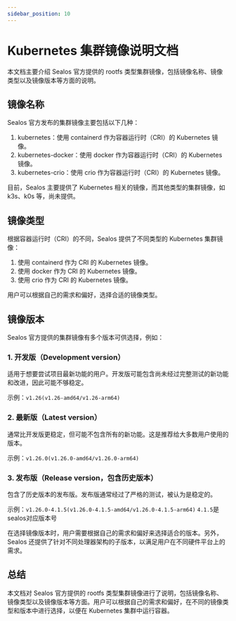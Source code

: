 ```yaml
---
sidebar_position: 10
---
```


# Kubernetes 集群镜像说明文档

本文档主要介绍 Sealos 官方提供的 rootfs 类型集群镜像，包括镜像名称、镜像类型以及镜像版本等方面的说明。

## 镜像名称

Sealos 官方发布的集群镜像主要包括以下几种：

1. kubernetes：使用 containerd 作为容器运行时（CRI）的 Kubernetes 镜像。
2. kubernetes-docker：使用 docker 作为容器运行时（CRI）的 Kubernetes 镜像。
3. kubernetes-crio：使用 crio 作为容器运行时（CRI）的 Kubernetes 镜像。

目前，Sealos 主要提供了 Kubernetes 相关的镜像，而其他类型的集群镜像，如 k3s、k0s 等，尚未提供。

## 镜像类型

根据容器运行时（CRI）的不同，Sealos 提供了不同类型的 Kubernetes 集群镜像：

1. 使用 containerd 作为 CRI 的 Kubernetes 镜像。
2. 使用 docker 作为 CRI 的 Kubernetes 镜像。
3. 使用 crio 作为 CRI 的 Kubernetes 镜像。

用户可以根据自己的需求和偏好，选择合适的镜像类型。

## 镜像版本

Sealos 官方提供的集群镜像有多个版本可供选择，例如：

###  1. 开发版（Development version）

适用于想要尝试项目最新功能的用户。开发版可能包含尚未经过完整测试的新功能和改进，因此可能不够稳定。

示例：`v1.26(v1.26-amd64/v1.26-arm64)`

### 2. 最新版（Latest version）

通常比开发版更稳定，但可能不包含所有的新功能。这是推荐给大多数用户使用的版本。

示例：`v1.26.0(v1.26.0-amd64/v1.26.0-arm64)`

### 3. 发布版（Release version，包含历史版本）

包含了历史版本的发布版。发布版通常经过了严格的测试，被认为是稳定的。

示例：`v1.26.0-4.1.5(v1.26.0-4.1.5-amd64/v1.26.0-4.1.5-arm64)` `4.1.5`是sealos对应版本号

在选择镜像版本时，用户需要根据自己的需求和偏好来选择适合的版本。另外，Sealos 还提供了针对不同处理器架构的子版本，以满足用户在不同硬件平台上的需求。

## 总结

本文档对 Sealos 官方提供的 rootfs 类型集群镜像进行了说明，包括镜像名称、镜像类型以及镜像版本等方面。用户可以根据自己的需求和偏好，在不同的镜像类型和版本中进行选择，以便在 Kubernetes 集群中运行容器。
